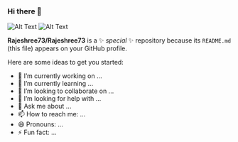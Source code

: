 ### Hi there 👋
![Alt Text](https://tenor.com/view/robot-hello-wave-hi-gif-14404937)
![Alt Text](https://tenor.com/view/robot-hello-wave-hi-gif-14404937)

**Rajeshree73/Rajeshree73** is a ✨ _special_ ✨ repository because its `README.md` (this file) appears on your GitHub profile.

Here are some ideas to get you started:

- 🔭 I’m currently working on ...
- 🌱 I’m currently learning ...
- 👯 I’m looking to collaborate on ...
- 🤔 I’m looking for help with ...
- 💬 Ask me about ...
- 📫 How to reach me: ...
- 😄 Pronouns: ...
- ⚡ Fun fact: ...
